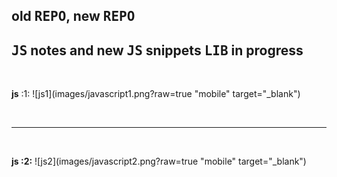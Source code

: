 ## old <kbd>REPO</kbd>, new <kbd>REPO</kbd>

## <kbd>JS</kbd> notes and new <kbd>JS</kbd> snippets <kbd>LIB</kbd> in progress




<br />
  
 **js** :1:
 ![js1](images/javascript1.png?raw=true "mobile" target="_blank")
 
 <br />
 <hr />  
<br />
  
 **js :2:**
 ![js2](images/javascript2.png?raw=true "mobile" target="_blank")



